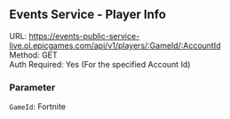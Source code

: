 ## Events Service - Player Info

URL: https://events-public-service-live.ol.epicgames.com/api/v1/players/:GameId/:AccountId \
Method: GET \
Auth Required: Yes (For the specified Account Id)

### Parameter

`GameId`: Fortnite
